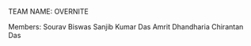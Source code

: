 TEAM NAME: OVERNITE

Members:
          Sourav Biswas
          Sanjib Kumar Das
          Amrit Dhandharia
          Chirantan Das
          
